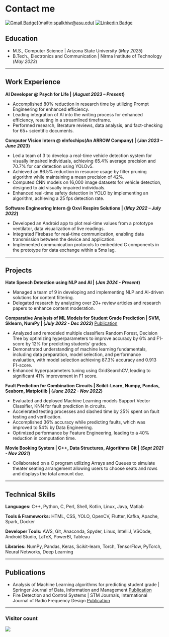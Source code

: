 # Contact me 
[![Gmail Badge](https://img.shields.io/badge/-spalkhiw@asu.edu-c14438?style=flat-square&logo=Gmail&logoColor=white&link=mailto:spalkhiw@asu.edu)](mailto:spalkhiw@asu.edu)](mailto:spalkhiw@asu.edu)
[![Linkedin Badge](https://img.shields.io/badge/-sparshpalkhiwala-blue?style=flat-square&logo=Linkedin&logoColor=white&link=https://www.linkedin.com/in/sparsh-palkhiwala/)](https://www.linkedin.com/in/sparsh-palkhiwala/)

## Education
- M.S., Computer Science	| Arizona State University (_May 2025_)	 			        		
- B.Tech., Electronics and Communication | Nirma Institute of Technology (_May 2023_)

--- 
## Work Experience

**AI Developer @ Psych for Life | (_August 2023 – Present_)**
- Accomplished 80% reduction in research time by utilizing Prompt Engineering for enhanced efficiency.
- Leading integration of AI into the writing process for enhanced efficiency, resulting in a streamlined timeframe.
- Performed research, literature reviews, data analysis, and fact-checking for 65+ scientific documents.

**Computer Vision Intern @ eInfochips(An ARROW Company) |  (_Jan 2023 – June 2023_)**
- Led a team of 3 to develop a real-time vehicle detection system for visually impaired individuals, achieving 65.4% average precision and 70.7% for car detection using YOLOv5.
- Achieved an 86.5% reduction in resource usage by filter pruning algorithm while maintaining a mean precision of 42%.
- Computed CNN models on 16,000 image datasets for vehicle detection, designed to aid visually impaired individuals.
- Enhanced real-time safety detection in YOLO by implementing an algorithm, achieving a 25 fps detection rate.

**Software Engineering Intern @ Oxvi Respire Solutions | (_May 2022 – July 2022_)**
- Developed an Android app to plot real-time values from a prototype ventilator, data visualization of live readings.
- Integrated Firebase for real-time communication, enabling data transmission between the device and application.
- Implemented communication protocols to embedded C components in the prototype for data exchange within a 5ms lag.

---

## Projects

**Hate Speech Detection using NLP and AI | (_Jan 2024 - Present_)**
- Managed a team of 9 in developing and implementing NLP and AI-driven solutions for content filtering.
- Delegated research by analyzing over 20+ review articles and research papers to enhance content moderation.

**Comparative Analysis of ML Models for Student Grade Prediction | SVM, Sklearn, NumPy | (_July 2022 - Dec 2022_)**
[Publication](https://link.springer.com/article/10.1007/s42488-022-00078-2)
- Analyzed and remodeled multiple classifiers Random Forest, Decision Tree by optimizing hyperparameters to improve accuracy by 6% and F1-score by 12% for predicting students’ grades.
- Demonstrated understanding of machine learning fundamentals, including data preparation, model selection, and performance evaluation, with model selection achieving 87.3% accuracy and 0.913 F1-score.
- Enhanced hyperparameters tuning using GridSearchCV, leading to significant 41% improvement in F1 score.

**Fault Prediction for Combination Circuits | Scikit-Learn, Numpy, Pandas, Seaborn, Matplotlib | (_June 2022 - Nov 2022_)**
- Evaluated and deployed Machine Learning models Support Vector Classifier, KNN for fault prediction in circuits.
- Accelerated testing processes and slashed time by 25% spent on fault testing and verification.
- Accomplished 36% accuracy while predicting faults, which was improved to 54% by Data Engineering.
- Optimized performance by Feature Engineering, leading to a 40% reduction in computation time.

**Movie Booking System | C++, Data Structures, Algorithms Git | (_Sept 2021 - Nov 2021_)**
- Collaborated on a C program utilizing Arrays and Queues to simulate theater seating arrangement allowing users to choose seats and rows and displays the total amount due.

---

## Technical Skills
**Languages:** 
C++, Python, C, Perl, Shell, Kotlin, Linux, Java, Matlab

**Tools & Frameworks:**
HTML, CSS, YOLO, OpenCV, Flutter, Kafka, Apache, Spark, Docker

**Developer Tools:**
AWS, Git, Anaconda, Spyder, Linux, IntelliJ, VSCode, Android Studio, LaTeX, PowerBI, Tableau

**Libraries:**
NumPy, Pandas, Keras, Scikit-learn, Torch, TensorFlow, PyTorch, Neural Networks, Deep Learning

---
## Publications
- Analysis of Machine Learning algorithms for predicting student grade | Springer Journal of Data, Information and Management [Publication](https://link.springer.com/article/10.1007/s42488-022-00078-2)
- Fire Detection and Control Systems | STM Journals, International Journal of Radio Frequency Design [Publication](https://ecc.journalspub.info/index.php?journal=JRFD&page=article&op=view&path%5B%5D=1678)
---
### Visitor count
<img src="https://profile-counter.glitch.me/Sparsh-Palkhiwala/count.svg" />


